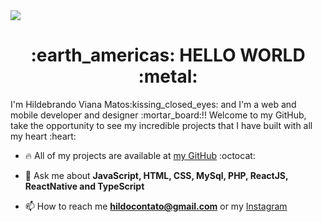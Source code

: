 <img align="center" src="https://github.com/Hildebrando-Viana-Matos/site-venda/blob/main/image/Design%20sem%20nome%20(9).png">
<h1 align="center">:earth_americas: HELLO WORLD :metal:</h1>
I'm Hildebrando Viana Matos:kissing_closed_eyes: and I'm a web and mobile developer and designer :mortar_board:!! 
Welcome to my GitHub, take the opportunity to see my incredible projects that I have built with all my heart :heart:

- :fire: All of my projects are available at [my GitHub](https://github.com/Hildebrando-Viana-Matos?tab=repositories)  :octocat:

- 💬 Ask me about **JavaScript, HTML, CSS, MySql, PHP, ReactJS, ReactNative and TypeScript**

- 📫 How to reach me **hildocontato@gmail.com** or my [Instagram](https://instagram.com/hildodev/)
